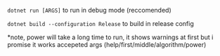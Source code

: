 `dotnet run [ARGS]` to run in debug mode (reccomended)

`dotnet build --configuration Release` to build in release config

*note, power will take a long time to run, it shows warnings at first but i promise it works
accepeted args (help/first/middle/algorithm/power)